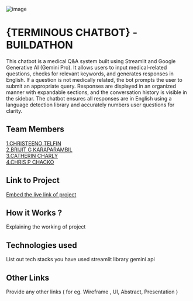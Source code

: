 ![image](IMG-20240925-WA0030.jpg)

# {TERMINOUS CHATBOT} - BUILDATHON
This chatbot is a medical Q&A system built using Streamlit and Google Generative AI (Gemini Pro). It allows users to input medical-related questions, checks for relevant keywords, and generates responses in English. If a question is not medically related, the bot prompts the user to submit an appropriate query. Responses are displayed in an organized manner with expandable sections, and the conversation history is visible in the sidebar. The chatbot ensures all responses are in English using a language detection library and accurately numbers user questions for clarity.

## Team Members
[1.CHRISTEENO TELFIN](https://github.com/christeeno)   
[2.BRIJIT G KARAPARAMBIL](https://github.com/Brijitgk)   
[3.CATHERIN CHARLY](https://github.com/Catherincharly)   
[4.CHRIS P CHACKO](https://github.com/Chrispchacko)   

## Link to Project
[Embed the live link of project](live_link)

## How it Works ?
Explaining the working of project  

## Technologies used
List out tech stacks you have used
streamlit library
gemini api

## Other Links
Provide any other links ( for eg. Wireframe , UI, Abstract, Presentation )
